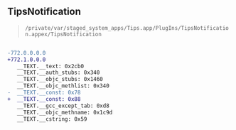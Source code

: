 ## TipsNotification

> `/private/var/staged_system_apps/Tips.app/PlugIns/TipsNotification.appex/TipsNotification`

```diff

-772.0.0.0.0
+772.1.0.0.0
   __TEXT.__text: 0x2cb0
   __TEXT.__auth_stubs: 0x340
   __TEXT.__objc_stubs: 0x1460
   __TEXT.__objc_methlist: 0x340
-  __TEXT.__const: 0x78
+  __TEXT.__const: 0x88
   __TEXT.__gcc_except_tab: 0xd8
   __TEXT.__objc_methname: 0x1c9d
   __TEXT.__cstring: 0x59

```
